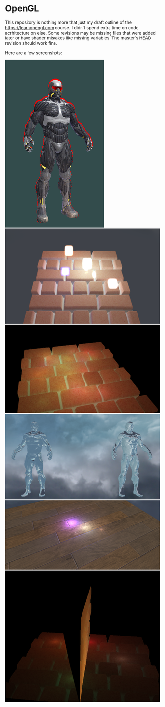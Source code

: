 # OpenGL

This repository is nothing more that just my draft outline of the https://learnopengl.com course. I didn't spend extra time on code acrhitecture on else. Some revisions may be missing files that were added later or have shader mistakes like missing variables. The master's HEAD revision should work fine.

Here are a few screenshots:

![](Screenshots/nanosuit_outlined.png)
![](Screenshots/bloom.png)
![](Screenshots/deffered_shading_complete.png)
![](Screenshots/reflection_refraction.png)
![](Screenshots/normals.png)
![](Screenshots/shadow.png)
